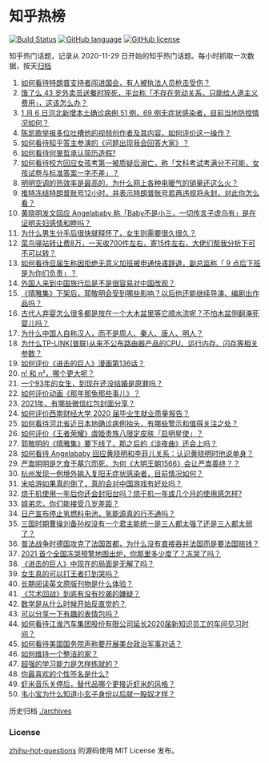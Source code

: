 # 知乎热榜
[![Build Status](https://github.com/ToWeLong/zhihu-hot-questions/workflows/CI/badge.svg)](https://github.com/ToWeLong/zhihu-hot-questions/actions)
[![GitHub language](https://img.shields.io/badge/language-golang-orange.svg)](https://golang.org/)
[![GitHub license](https://img.shields.io/github/license/ToWeLong/zhihu-hot-questions)](https://github.com/ToWeLong/zhihu-hot-questions/blob/main/LICENSE)

知乎热门话题，记录从 2020-11-29 日开始的知乎热门话题。每小时抓取一次数据，按天[归档](./archives)

<!-- BEGIN -->

1. [如何看待特朗普支持者闯进国会，有人被执法人员枪击受伤？](https://www.zhihu.com/question/438235275)
1. [饿了么 43 岁外卖员送餐时猝死，平台称「不存在劳动关系，只能给人道主义费用」，这该怎么办？](https://www.zhihu.com/question/438129586)
1. [1 月 6 日河北新增本土确诊病例 51 例，69 例无症状感染者，目前当地防控情况如何？](https://www.zhihu.com/question/438237127)
1. [陈凯歌举报多位吐槽他的视频创作者及其内容，如何评价这一操作？](https://www.zhihu.com/question/438068928)
1. [如何看待知乎答主参演的《问题出现我会回答大家》？](https://www.zhihu.com/question/438241172)
1. [如何看待何旻哲承认简历造假?](https://www.zhihu.com/question/438195956)
1. [如何看待校方回应女孩考第一被质疑后溺亡，称「文科考试考满分不可能，女孩试卷与标准答案一字不差」？](https://www.zhihu.com/question/438110849)
1. [明明空调的热效率是最高的，为什么网上各种电暖气的销量还这么火？](https://www.zhihu.com/question/437393382)
1. [推特冻结特朗普账号12小时，并表示特朗普账号若再违规将永封，对此你怎么看？](https://www.zhihu.com/question/438241069)
1. [黄晓明发文回应 Angelababy 称「Baby不是小三，一切传言子虚乌有」是在证明夫妇感情和睦吗？](https://www.zhihu.com/question/438160857)
1. [为什么男生分手后很快就释怀了，女生则需要很久很久？](https://www.zhihu.com/question/432503865)
1. [菜鸟驿站转让费8万，一天收700件左右，寄15件左右，大佬们帮我分析下可不可以转？](https://www.zhihu.com/question/435352953)
1. [如何看待应届生称因拒绝无意义加班被申通快递辞退，副总监称「 9 点后下班是为你们负责」？](https://www.zhihu.com/question/438245792)
1. [外国人来到中国旅行后是不是很容易对中国改观？](https://www.zhihu.com/question/437856634)
1. [《晴雅集》下架后，郭敬明会受到哪些影响？以后他还能继续导演、编剧出作品吗？](https://www.zhihu.com/question/438100870)
1. [古代人弃婴怎么很多都是放在一个大木盆里等它顺水流呢？不怕木盆侧翻淹死婴儿吗？](https://www.zhihu.com/question/437680542)
1. [为什么中国人自称汉人，而不是周人、秦人、唐人、明人？](https://www.zhihu.com/question/315606998)
1. [为什么TP-LINK(普联)从来不公布路由器产品的CPU、运行内存、闪存等相关参数？](https://www.zhihu.com/question/424243974)
1. [如何评价《进击的巨人》漫画第136话？](https://www.zhihu.com/question/419462209)
1. [n! 和 n²，哪个更大呢？](https://www.zhihu.com/question/436901844)
1. [一个93年的女生，到现在还没结婚是原罪吗？](https://www.zhihu.com/question/437225420)
1. [如何评价动画《那年那兔那些事儿》？](https://www.zhihu.com/question/28543439)
1. [2021年，有哪些微信红包封面分享？](https://www.zhihu.com/question/436417512)
1. [如何评价西南财经大学 2020 届毕业生就业质量报告？](https://www.zhihu.com/question/437422218)
1. [如何看待河北省近日本地确诊病例抬头，有哪些警示和值得关注之处？](https://www.zhihu.com/question/437919934)
1. [如何评价《王者荣耀》虞姬贵族八限定皮肤「启明星使」？](https://www.zhihu.com/question/438165641)
1. [郭敬明的《晴雅集》要下线了，那之后的《泷夜曲》还会上吗？](https://www.zhihu.com/question/437765370)
1. [如何看待 Angelababy 回应黄晓明和李菲儿关系：认识黄晓明时他说单身？](https://www.zhihu.com/question/438158348)
1. [严嵩明明是乞食于墓穴而死，为何《大明王朝1566》会让严嵩善终？？](https://www.zhihu.com/question/436448306)
1. [杭州发现一例境外输入复阳无症状感染者，目前情况如何？](https://www.zhihu.com/question/438111506)
1. [米哈游如果真的倒了，真的会对中国游戏有好处吗？](https://www.zhihu.com/question/435790584)
1. [烘干机使用一年后你还会封阳台吗？烘干机一年或几个月的使用感怎样?](https://www.zhihu.com/question/426305815)
1. [姐弟恋，你们能接受几岁差距？](https://www.zhihu.com/question/389750479)
1. [日产宣布停止氢燃料电池，氢能源真的行不通吗？](https://www.zhihu.com/question/421780169)
1. [三国时期曹操刘备孙权没有一个君主能统一是三人都太强了还是三人都太弱了？](https://www.zhihu.com/question/436930637)
1. [普法战争时德国攻克了法国首都，为什么没有直接吞并法国而是要法国赔钱？](https://www.zhihu.com/question/437335734)
1. [2021 首个全国冻哭预警地图出炉，你那里多少度了？冻哭了吗？](https://www.zhihu.com/question/438090876)
1. [《进击的巨人》中现在的局面是无解了吗？](https://www.zhihu.com/question/437918990)
1. [女生真的可以打王者打到哭吗？](https://www.zhihu.com/question/434926941)
1. [长期阅读英文原版刊物是什么体验？](https://www.zhihu.com/question/264023044)
1. [《咒术回战》到底有没有抄袭的嫌疑？](https://www.zhihu.com/question/437283808)
1. [数学是从什么时候开始反直觉的？](https://www.zhihu.com/question/434067468)
1. [可以分享一下有趣的表情包吗？](https://www.zhihu.com/question/432436865)
1. [如何看待江淮汽车集团股份有限公司延长2020届新知识员工的车间见习时间？](https://www.zhihu.com/question/437874417)
1. [如何看待美国国务院声称要开展美台政治军事对话？](https://www.zhihu.com/question/438109132)
1. [如何维持一个整洁的家？](https://www.zhihu.com/question/381550696)
1. [超强的学习能力是怎样练就的？](https://www.zhihu.com/question/35103080)
1. [你最喜欢的个性签名是什么?](https://www.zhihu.com/question/407115076)
1. [虾米音乐关停后，替代品哪个更接近虾米的风格？](https://www.zhihu.com/question/437946909)
1. [韦小宝为什么知道小玄子身份以后就一股奴才样？](https://www.zhihu.com/question/437707587)

<!-- END -->

历史归档 [./archives](./archives)


### License
[zhihu-hot-questions](https://github.com/towelong/zhihu-hot-questions) 的源码使用 MIT License 发布。